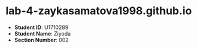# lab-4-zaykasamatova1998.github.io


- **Student ID**: U1710289
- **Student Name**: Ziyoda
- **Section Number**: 002
